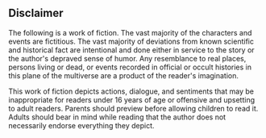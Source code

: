 ## Disclaimer

The following is a work of fiction. The vast majority of the characters and events are fictitious. The vast majority of deviations from known scientific and historical fact are intentional and done either in service to the story or the author's depraved sense of humor. Any resemblance to real places, persons living or dead, or events recorded in official or occult histories in this plane of the multiverse are a product of the reader's imagination.

This work of fiction depicts actions, dialogue, and sentiments that may be inappropriate for readers under 16 years of age or offensive and upsetting to adult readers. Parents should preview before allowing children to read it. Adults should bear in mind while reading that the author does not necessarily endorse everything they depict.

